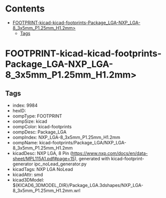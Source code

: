 



Contents
========

* [FOOTPRINT-kicad-kicad-footprints-Package_LGA-NXP_LGA-8_3x5mm_P1.25mm_H1.2mm>](#footprint-kicad-kicad-footprints-package_lga-nxp_lga-8_3x5mm_p125mm_h12mm)
	* [Tags](#tags)

# FOOTPRINT-kicad-kicad-footprints-Package_LGA-NXP_LGA-8_3x5mm_P1.25mm_H1.2mm>

## Tags

- index: 9984
- hexID: 
- oompType: FOOTPRINT
- oompSize: kicad
- oompColor: kicad-footprints
- oompDesc: Package_LGA
- oompIndex: NXP_LGA-8_3x5mm_P1.25mm_H1.2mm
- oompName: kicad-footprints/Package_LGA/NXP_LGA-8_3x5mm_P1.25mm_H1.2mm
- kicadDesc: NXP  LGA, 8 Pin (https://www.nxp.com/docs/en/data-sheet/MPL115A1.pdf#page=15), generated with kicad-footprint-generator ipc_noLead_generator.py
- kicadTags: NXP LGA NoLead
- kicadAttr: smd
- kicad3DModel: ${KICAD6_3DMODEL_DIR}/Package_LGA.3dshapes/NXP_LGA-8_3x5mm_P1.25mm_H1.2mm.wrl
